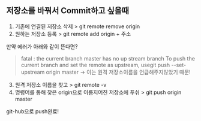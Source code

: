## 저장소를 바꿔서 Commit하고 싶을때

1. 기존에 연결된 저장소 삭제 > git remote remove origin
2. 원하는 저장소 등록 > git remote add origin + 주소

만약 에러가 아래와 같이 뜬다면?  
> fatal : the current branch master has no up stream branch To push the current branch and set the remote as upstream, usegit push --set-upstream origin master
-> 이는 원격 저장소이름을 언급해주지않았기 때문!  

3. 원격 저장소 이름을 찾고 > git remote -v  
4. 명령어를 통해 찾은 origin으로 이름지어진 저장소에 푸쉬 > git push origin master   

git-hub으로 push완료!


